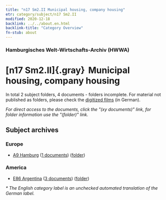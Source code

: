 ```yaml
---
title: "n17 Sm2.II Municipal housing, company housing"
etr: category/subject/n17 Sm2.II
modified: 2020-12-18
backlink: ../../about.en.html
backlink-title: "Category Overview"
fn-stub: about
---
```


### Hamburgisches Welt-Wirtschafts-Archiv (HWWA)
# [n17 Sm2.II]{.gray}&#8201; Municipal housing, company housing&#160; 





In total 2 subject folders, 4 documents - folders incomplete.
For material not published as folders, please check the [digitized films](/film/h1_sh) (in German).

_For direct access to the documents, click the "(xy documents)" link, for folder information use the "(folder)" link._

## Subject archives



### Europe

- [A9 Hamburg](../../../geo/about.en.html#A9) (<a href="https://dfg-viewer.de/show/?tx_dlf[id]=https://pm20.zbw.eu/mets/sh/1409xx/140905/1964xx/196469/public.mets.en.xml" target="_blank">1 documents</a>) ([folder](http://purl.org/pressemappe20/folder/sh/140905,196469))

### America

- [E86 Argentina](../../../geo/about.en.html#E86) (<a href="https://dfg-viewer.de/show/?tx_dlf[id]=https://pm20.zbw.eu/mets/sh/1416xx/141692/1964xx/196469/public.mets.en.xml" target="_blank">3 documents</a>) ([folder](http://purl.org/pressemappe20/folder/sh/141692,196469))


_* The English category label is an unchecked automated translation of the German label._

